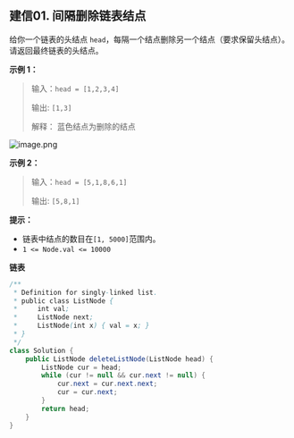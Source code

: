 ## 建信01. 间隔删除链表结点

给你一个链表的头结点 `head`，每隔一个结点删除另一个结点（要求保留头结点）。
请返回最终链表的头结点。

**示例 1：**

> 输入：`head = [1,2,3,4]`
>
> 输出: `[1,3]`
>
> 解释：
> 蓝色结点为删除的结点

![image.png](http://gitlab.wsh-study.com/xp-study/LeeteCode/blob/master/数据结构/基础数据结构/链表/images/间隔删除链表结点/1.jpg)

**示例 2：**

> 输入：`head = [5,1,8,6,1]`
>
> 输出: `[5,8,1]`

**提示：**

- 链表中结点的数目在`[1, 5000]`范围内。
- `1 <= Node.val <= 10000`

**链表**

```java
/**
 * Definition for singly-linked list.
 * public class ListNode {
 *     int val;
 *     ListNode next;
 *     ListNode(int x) { val = x; }
 * }
 */
class Solution {
    public ListNode deleteListNode(ListNode head) {
        ListNode cur = head;
        while (cur != null && cur.next != null) {
            cur.next = cur.next.next;
            cur = cur.next;
        }
        return head;
    }
}
```

